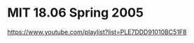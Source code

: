 MIT 18.06 Spring 2005
============================================

https://www.youtube.com/playlist?list=PLE7DDD91010BC51F8
